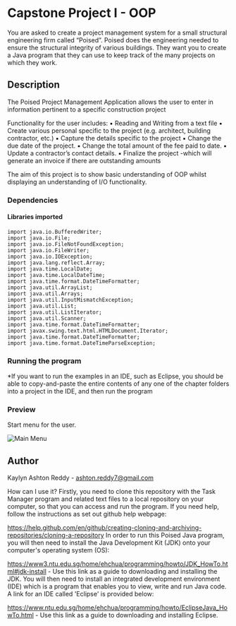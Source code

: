 
#  Capstone Project I - OOP

You are asked to create a project management system for a small structural engineering firm called “Poised”. Poised does the engineering needed to ensure the structural integrity of various buildings. They want you to create a Java program that they can use to keep track of the many projects on which they work.

## Description

The Poised Project Management Application allows the user to enter in information pertinent to a specific construction project 

Functionality for the user includes:
	▪ Reading and Writing from a text file
	▪ Create various personal specific to the project  (e.g. architect,
		building contractor, etc.)
	▪ Capture the details specific to the project
	▪ Change the due date of the project.
	▪ Change the total amount of the fee paid to date.
	▪ Update a contractor’s contact details.
	▪ Finalize the project -which will generate an invoice if there are outstanding amounts

The aim of this project is to show basic understanding of OOP whilst displaying an understanding of I/O functionality.

### Dependencies
#### Libraries imported
	import java.io.BufferedWriter;
	import java.io.File;
	import java.io.FileNotFoundException;
	import java.io.FileWriter;
	import java.io.IOException;
	import java.lang.reflect.Array;
	import java.time.LocalDate;
	import java.time.LocalDateTime;
	import java.time.format.DateTimeFormatter;
	import java.util.ArrayList;
	import java.util.Arrays;
	import java.util.InputMismatchException;
	import java.util.List;
	import java.util.ListIterator;
	import java.util.Scanner;
	import java.time.format.DateTimeFormatter;
	import javax.swing.text.html.HTMLDocument.Iterator;
	import java.time.format.DateTimeFormatter;
	import java.time.format.DateTimeParseException;

### Running the program

*If you want to run the examples in an IDE, such as Eclipse, you should
be able to copy-and-paste the entire contents of any one of the chapter folders
into a project in the IDE, and then run the program

### Preview
Start menu for the user.

![Main Menu](https://user-images.githubusercontent.com/102606725/191329610-6318f85b-164c-4a5c-bda4-16bf029e698b.png)

## Author

Kaylyn Ashton Reddy - ashton.reddy7@gmail.com

How can I use it?
Firstly, you need to clone this repository with the Task Manager program and related text files to a local repository on your computer, so that you can access and run the program. If you need help, follow the instructions as set out github help webpage:

https://help.github.com/en/github/creating-cloning-and-archiving-repositories/cloning-a-repository
In order to run this Poised Java program, you will then need to install the Java Development Kit (JDK) onto your computer's operating system (OS):

https://www3.ntu.edu.sg/home/ehchua/programming/howto/JDK_HowTo.html#jdk-install - Use this link as a guide to downloading and installing the JDK.
You will then need to install an integrated development environment (IDE) which is a program that enables you to view, write and run Java code. A link for an IDE called 'Eclipse' is provided below:

https://www.ntu.edu.sg/home/ehchua/programming/howto/EclipseJava_HowTo.html - Use this link as a guide to downloading and installing Eclipse.

